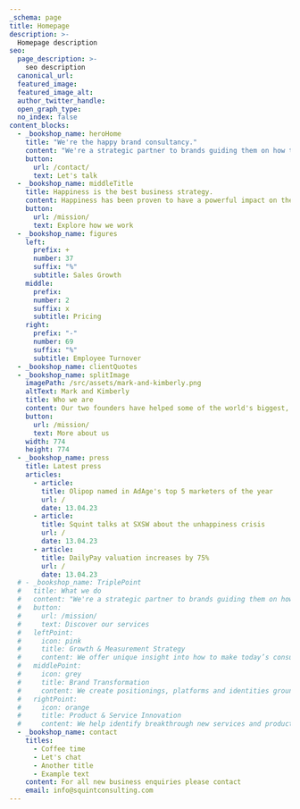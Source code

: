 ```yaml
---
_schema: page
title: Homepage
description: >-
  Homepage description
seo:
  page_description: >-
    seo description
  canonical_url:
  featured_image:
  featured_image_alt:
  author_twitter_handle:
  open_graph_type:
  no_index: false
content_blocks:
  - _bookshop_name: heroHome
    title: "We're the happy brand consultancy."
    content: "We're a strategic partner to brands guiding them on how to tap into today's biggest growth driver: happiness, health and wellbeing. We help clients identify which levers they need to pull to take the next successful step in their journey and keep growing."
    button:
      url: /contact/
      text: Let's talk
  - _bookshop_name: middleTitle
    title: Happiness is the best business strategy.
    content: Happiness has been proven to have a powerful impact on the most important business and enterprise metrics.
    button:
      url: /mission/
      text: Explore how we work
  - _bookshop_name: figures
    left:
      prefix: +
      number: 37
      suffix: "%"
      subtitle: Sales Growth
    middle:
      prefix:
      number: 2
      suffix: x
      subtitle: Pricing
    right:
      prefix: "-"
      number: 69
      suffix: "%"
      subtitle: Employee Turnover
  - _bookshop_name: clientQuotes
  - _bookshop_name: splitImage
    imagePath: /src/assets/mark-and-kimberly.png
    altText: Mark and Kimberly
    title: Who we are
    content: Our two founders have helped some of the world's biggest, and fastest growing, brands uncover how to create joy in their products and organizations.
    button:
      url: /mission/
      text: More about us
    width: 774
    height: 774
  - _bookshop_name: press
    title: Latest press
    articles:
      - article:
        title: Olipop named in AdAge's top 5 marketers of the year
        url: /
        date: 13.04.23
      - article:
        title: Squint talks at SXSW about the unhappiness crisis
        url: /
        date: 13.04.23
      - article:
        title: DailyPay valuation increases by 75%
        url: /
        date: 13.04.23
  # - _bookshop_name: TriplePoint
  #   title: What we do
  #   content: "We're a strategic partner to brands guiding them on how to tap into today's biggest growth driver: happiness, health and wellbeing. Our offering is structured around three core services."
  #   button:
  #     url: /mission/
  #     text: Discover our services
  #   leftPoint:
  #     icon: pink
  #     title: Growth & Measurement Strategy
  #     content: We offer unique insight into how to make today’s consumer happy, and how to effectively measure healthy growth.
  #   middlePoint:
  #     icon: grey
  #     title: Brand Transformation
  #     content: We create positionings, platforms and identities grounded in the principles of modern happiness branding.
  #   rightPoint:
  #     icon: orange
  #     title: Product & Service Innovation
  #     content: We help identify breakthrough new services and products that can light up consumers and unlock new opportunities.
  - _bookshop_name: contact
    titles:
      - Coffee time
      - Let's chat
      - Another title
      - Example text
    content: For all new business enquiries please contact
    email: info@squintconsulting.com
---
```

